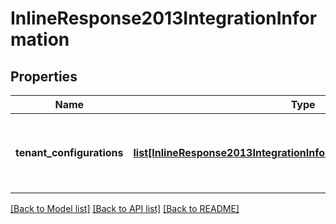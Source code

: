 # InlineResponse2013IntegrationInformation

## Properties
Name | Type | Description | Notes
------------ | ------------- | ------------- | -------------
**tenant_configurations** | [**list[InlineResponse2013IntegrationInformationTenantConfigurations]**](InlineResponse2013IntegrationInformationTenantConfigurations.md) | tenantConfigurations is an array of objects that includes the tenant information this merchant is associated with. | [optional] 

[[Back to Model list]](../README.md#documentation-for-models) [[Back to API list]](../README.md#documentation-for-api-endpoints) [[Back to README]](../README.md)


